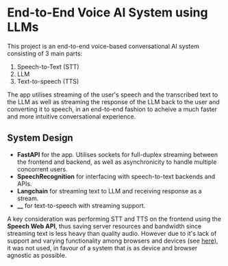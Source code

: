 # End-to-End Voice AI System using LLMs
This project is an end-to-end voice-based conversational AI system consisting of 3 main parts:
1. Speech-to-Text (STT)
2. LLM
3. Text-to-speech (TTS)

The app utilises streaming of the user's speech and the transcribed text to the LLM as well as streaming the response of the LLM back to the user and converting it to speech, in an end-to-end fashion to acheive a much faster and more intuitive conversational experience.

## System Design
* **FastAPI** for the app. Utilises sockets for full-duplex streaming between the frontend and backend, as well as asynchronicity to handle multiple concorrent users.
* **SpeechRecognition** for interfacing with speech-to-text backends and APIs.
* **Langchain** for streaming text to LLM and receiving response as a stream.
* **__** for text-to-speech with streaming support.

A key consideration was performing STT and TTS on the frontend using the **Speech Web API**, thus saving server resources and bandwidth since streaming text is less heavy than quality audio. However due to it's lack of support and varying functionality among browsers and devices (see [here](https://webreflection.medium.com/taming-the-web-speech-api-ef64f5a245e1)), it was not used, in favour of a system that is as device and browser agnostic as possible.